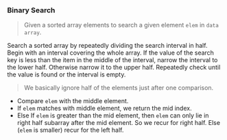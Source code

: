 ### Binary Search

> Given a sorted array elements to search a given element `elem` in `data array`.

Search a sorted array by repeatedly dividing the search interval in half. Begin with an interval covering the whole array. If the value of the search key is less than the item in the middle of the interval, narrow the interval to the lower half. Otherwise narrow it to the upper half. Repeatedly check until the value is found or the interval is empty.

> We basically ignore half of the elements just after one comparison.

- Compare `elem` with the middle element.
- If `elem` matches with middle element, we return the mid index.
- Else If `elem` is greater than the mid element, then `elem` can only lie in right half subarray after the mid element. So we recur for right half.
Else (`elem` is smaller) recur for the left half.